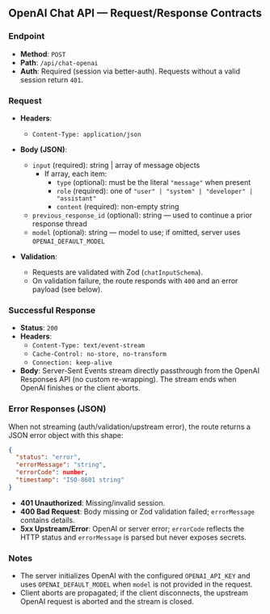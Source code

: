 ## OpenAI Chat API — Request/Response Contracts

### Endpoint

- **Method**: `POST`
- **Path**: `/api/chat-openai`
- **Auth**: Required (session via better-auth). Requests without a valid session
  return `401`.

### Request

- **Headers**:
  - `Content-Type: application/json`

- **Body (JSON)**:
  - `input` (required): string | array of message objects
    - If array, each item:
      - `type` (optional): must be the literal `"message"` when present
      - `role` (required): one of
        `"user" | "system" | "developer" | "assistant"`
      - `content` (required): non-empty string
  - `previous_response_id` (optional): string — used to continue a prior
    response thread
  - `model` (optional): string — model to use; if omitted, server uses
    `OPENAI_DEFAULT_MODEL`

- **Validation**:
  - Requests are validated with Zod (`chatInputSchema`).
  - On validation failure, the route responds with `400` and an error payload
    (see below).

### Successful Response

- **Status**: `200`
- **Headers**:
  - `Content-Type: text/event-stream`
  - `Cache-Control: no-store, no-transform`
  - `Connection: keep-alive`
- **Body**: Server-Sent Events stream directly passthrough from the OpenAI
  Responses API (no custom re-wrapping). The stream ends when OpenAI finishes or
  the client aborts.

### Error Responses (JSON)

When not streaming (auth/validation/upstream error), the route returns a JSON
error object with this shape:

```json
{
  "status": "error",
  "errorMessage": "string",
  "errorCode": number,
  "timestamp": "ISO-8601 string"
}
```

- **401 Unauthorized**: Missing/invalid session.
- **400 Bad Request**: Body missing or Zod validation failed; `errorMessage`
  contains details.
- **5xx Upstream/Error**: OpenAI or server error; `errorCode` reflects the HTTP
  status and `errorMessage` is parsed but never exposes secrets.

### Notes

- The server initializes OpenAI with the configured `OPENAI_API_KEY` and uses
  `OPENAI_DEFAULT_MODEL` when `model` is not provided in the request.
- Client aborts are propagated; if the client disconnects, the upstream OpenAI
  request is aborted and the stream is closed.

